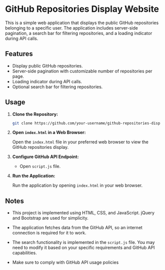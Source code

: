 

# GitHub Repositories Display Website

This is a simple web application that displays the public GitHub repositories belonging to a specific user. The application includes server-side pagination, a search bar for filtering repositories, and a loading indicator during API calls.

## Features

- Display public GitHub repositories.
- Server-side pagination with customizable number of repositories per page.
- Loading indicator during API calls.
- Optional search bar for filtering repositories.

## Usage

1. **Clone the Repository:**

    ```bash
    git clone https://github.com/your-username/github-repositories-display.git
    ```

2. **Open `index.html` in a Web Browser:**

    Open the `index.html` file in your preferred web browser to view the GitHub repositories display.

3. **Configure GitHub API Endpoint:**

    - Open `script.js` file.
   
4. **Run the Application:**

    Run the application by opening `index.html` in your web browser.



## Notes

- This project is implemented using HTML, CSS, and JavaScript. jQuery and Bootstrap are used for simplicity.

- The application fetches data from the GitHub API, so an internet connection is required for it to work.

- The search functionality is implemented in the `script.js` file. You may need to modify it based on your specific requirements and GitHub API capabilities.

- Make sure to comply with GitHub API usage policies
